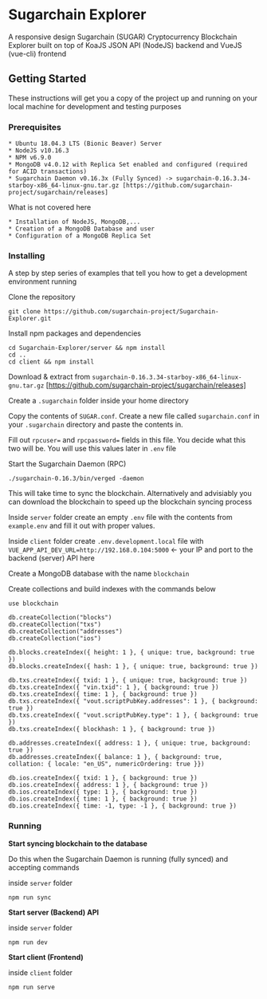 # Sugarchain Explorer

A responsive design Sugarchain (SUGAR) Cryptocurrency Blockchain Explorer built on top of KoaJS JSON API (NodeJS) backend and VueJS (vue-cli) frontend

## Getting Started

These instructions will get you a copy of the project up and running on your local machine for development and testing purposes

### Prerequisites

```
* Ubuntu 18.04.3 LTS (Bionic Beaver) Server
* NodeJS v10.16.3
* NPM v6.9.0
* MongoDB v4.0.12 with Replica Set enabled and configured (required for ACID transactions)
* Sugarchain Daemon v0.16.3x (Fully Synced) -> sugarchain-0.16.3.34-starboy-x86_64-linux-gnu.tar.gz [https://github.com/sugarchain-project/sugarchain/releases]
```

What is not covered here
```
* Installation of NodeJS, MongoDB,...
* Creation of a MongoDB Database and user
* Configuration of a MongoDB Replica Set
```

### Installing

A step by step series of examples that tell you how to get a development environment running

Clone the repository

```
git clone https://github.com/sugarchain-project/Sugarchain-Explorer.git
```

Install npm packages and dependencies

```
cd Sugarchain-Explorer/server && npm install
cd ..
cd client && npm install
```

Download & extract from `sugarchain-0.16.3.34-starboy-x86_64-linux-gnu.tar.gz` [https://github.com/sugarchain-project/sugarchain/releases]

Create a `.sugarchain` folder inside your home directory

Copy the contents of `SUGAR.conf`. Create a new file called `sugarchain.conf` in your `.sugarchain` directory and paste the contents in.

Fill out `rpcuser=` and `rpcpassword=` fields in this file. You decide what this two will be. You will use this values later in `.env` file

Start the Sugarchain Daemon (RPC)
```
./sugarchain-0.16.3/bin/verged -daemon
```

This will take time to sync the blockchain. Alternatively and advisiably you can download the blockchain to speed up the blockchain syncing process

Inside `server` folder create an empty `.env` file with the contents from `example.env` and fill it out with proper values.

Inside `client` folder create `.env.development.local` file with `VUE_APP_API_DEV_URL=http://192.168.0.104:5000` <- your IP and port to the backend (server) API here

Create a MongoDB database with the name `blockchain`

Create collections and build indexes with the commands below

```
use blockchain

db.createCollection("blocks")
db.createCollection("txs")
db.createCollection("addresses")
db.createCollection("ios")

db.blocks.createIndex({ height: 1 }, { unique: true, background: true })
db.blocks.createIndex({ hash: 1 }, { unique: true, background: true })

db.txs.createIndex({ txid: 1 }, { unique: true, background: true })
db.txs.createIndex({ "vin.txid": 1 }, { background: true })
db.txs.createIndex({ time: 1 }, { background: true })
db.txs.createIndex({ "vout.scriptPubKey.addresses": 1 }, { background: true })
db.txs.createIndex({ "vout.scriptPubKey.type": 1 }, { background: true })
db.txs.createIndex({ blockhash: 1 }, { background: true })

db.addresses.createIndex({ address: 1 }, { unique: true, background: true })
db.addresses.createIndex({ balance: 1 }, { background: true, collation: { locale: "en_US", numericOrdering: true }})

db.ios.createIndex({ txid: 1 }, { background: true })
db.ios.createIndex({ address: 1 }, { background: true })
db.ios.createIndex({ type: 1 }, { background: true })
db.ios.createIndex({ time: 1 }, { background: true })
db.ios.createIndex({ time: -1, type: -1 }, { background: true })
```

### Running

**Start syncing blockchain to the database**

Do this when the Sugarchain Daemon is running (fully synced) and accepting commands

inside `server` folder
```
npm run sync
```

**Start server (Backend) API**

inside `server` folder
```
npm run dev
```

**Start client (Frontend)**

inside `client` folder
```
npm run serve
```
